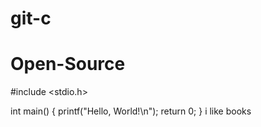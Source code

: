 # git-c
# Open-Source
#include <stdio.h>

int main() {
  printf("Hello, World!\n");
  return 0;
}
 i like books
